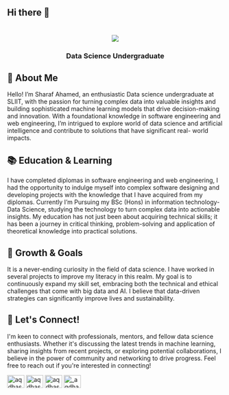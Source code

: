 ## Hi there 👋

<div align="center">
    <h1>
  <a href="https://git.io/typing-svg">
    <img src="https://readme-typing-svg.herokuapp.com/?lines=Hi+There!+👋;+I+am+Sharaf+Ahamed!;&center=true&size=30&color=5E17EB">
  </a>
    </h1>
</div>
<h3 align="center"> Data Science Undergraduate </h3>


## 🚀 About Me
Hello! I’m Sharaf Ahamed, an enthusiastic Data science undergraduate at SLIIT, with the passion for turning complex data into valuable insights and building sophisticated machine learning models that drive decision-making and innovation. With a foundational knowledge in software engineering and web engineering, I’m intrigued to explore world of data science and artificial intelligence and contribute to solutions that have significant real- world impacts.

## 📚 Education & Learning
I have completed diplomas in software engineering and web engineering, I had the opportunity to indulge myself into complex software designing and developing projects with the knowledge that I have acquired from my diplomas. Currently I’m Pursuing my BSc (Hons) in information technology-Data Science, studying the technology to turn complex data into actionable insights. My education has not just been about acquiring technical skills; it has been a journey in critical thinking, problem-solving and application of theoretical knowledge into practical solutions.

## 🌱 Growth & Goals
It is a never-ending curiosity in the field of data science. I have worked in several projects to improve my literacy in this realm. My goal is to continuously expand my skill set, embracing both the technical and ethical challenges that come with big data and AI. I believe that data-driven strategies can significantly improve lives and sustainability.

## 🤝 Let's Connect!
I'm keen to connect with professionals, mentors, and fellow data science enthusiasts. Whether it's discussing the latest trends in machine learning, sharing insights from recent projects, or exploring potential collaborations, I believe in the power of community and networking to drive progress. Feel free to reach out if you're interested in connecting!

<p align="left">
<a href="https://lk.linkedin.com/in/sharaf-ahamed-596573291?original_referer=" target="blank"><img align="center" src="https://raw.githubusercontent.com/rahuldkjain/github-profile-readme-generator/master/src/images/icons/Social/linked-in-alt.svg" alt="aqdhas ali" height="30" width="40" /></a>
<a href="https://x.com/sharafahamed_?s=11" target="blank"><img align="center" src="https://raw.githubusercontent.com/rahuldkjain/github-profile-readme-generator/master/src/images/icons/Social/x.svg" alt="aqdhas07" height="30" width="40" /></a>
<a href="https://fb.com/aqdhas ali" target="blank"><img align="center" src="https://raw.githubusercontent.com/rahuldkjain/github-profile-readme-generator/master/src/images/icons/Social/facebook.svg" alt="aqdhas ali" height="30" width="40" /></a>
<a href="https://instagram.com/_aqdhas" target="blank"><img align="center" src="https://raw.githubusercontent.com/rahuldkjain/github-profile-readme-generator/master/src/images/icons/Social/instagram.svg" alt="_aqdhas" height="30" width="40" /></a>
</p>
